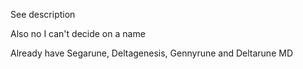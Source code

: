 See description

Also no I can't decide on a name

Already have Segarune, Deltagenesis, Gennyrune and Deltarune MD
